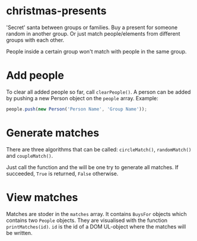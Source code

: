 # christmas-presents
'Secret' santa between groups or families. Buy a present for someone random in another group. Or just match people/elements from different groups with each other.

People inside a certain group won't match with people in the same group.

# Add people
To clear all added people so far, call `clearPeople()`.
A person can be added by pushing a new Person object on the `people` array. Example:
```javascript
people.push(new Person('Person Name', 'Group Name'));
```
# Generate matches
There are three algorithms that can be called: `circleMatch()`, `randomMatch()` and `coupleMatch()`.

Just call the function and the will be one try to generate all matches. If succeeded, `True` is returned, `False` otherwise.

# View matches
Matches are stoder in the `matches` array. It contains `BuysFor` objects which contains two `People` objects.
They are visualised with the function `printMatches(id)`. `id` is the id of a DOM UL-object where the matches will be written.
